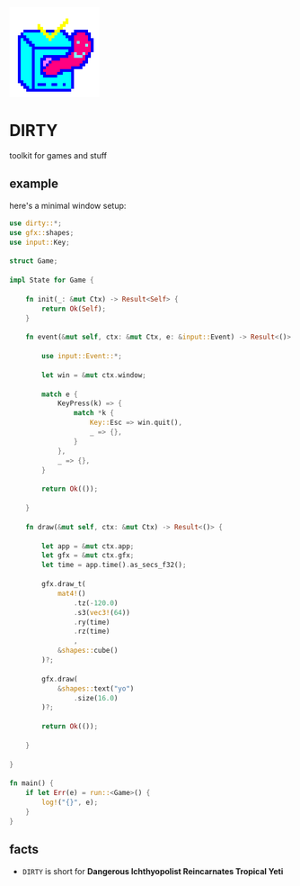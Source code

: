 ![icon](icon.png)

# DIRTY
toolkit for games and stuff

## example
here's a minimal window setup:

```rust
use dirty::*;
use gfx::shapes;
use input::Key;

struct Game;

impl State for Game {

	fn init(_: &mut Ctx) -> Result<Self> {
		return Ok(Self);
	}

	fn event(&mut self, ctx: &mut Ctx, e: &input::Event) -> Result<()> {

		use input::Event::*;

		let win = &mut ctx.window;

		match e {
			KeyPress(k) => {
				match *k {
					Key::Esc => win.quit(),
					_ => {},
				}
			},
			_ => {},
		}

		return Ok(());

	}

	fn draw(&mut self, ctx: &mut Ctx) -> Result<()> {

		let app = &mut ctx.app;
		let gfx = &mut ctx.gfx;
		let time = app.time().as_secs_f32();

		gfx.draw_t(
			mat4!()
				.tz(-120.0)
				.s3(vec3!(64))
				.ry(time)
				.rz(time)
				,
			&shapes::cube()
		)?;

		gfx.draw(
			&shapes::text("yo")
				.size(16.0)
		)?;

		return Ok(());

	}

}

fn main() {
	if let Err(e) = run::<Game>() {
		log!("{}", e);
	}
}
```

## facts
- `DIRTY` is short for **Dangerous Ichthyopolist Reincarnates Tropical Yeti**

